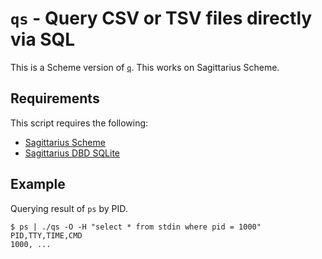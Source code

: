 `qs` - Query CSV or TSV files directly via SQL
==============================================

This is a Scheme version of [`q`](https://github.com/harelba/q). This works
on Sagittarius Scheme.

Requirements
------------

This script requires the following:

- [Sagittarius Scheme](https://bitbucket.org/ktakashi/sagittarius-scheme)
- [Sagittarius DBD SQLite](https://github.com/ktakashi/sagittarius-dbd-sqlite3)

Example
-------

Querying result of `ps` by PID.

    $ ps | ./qs -O -H "select * from stdin where pid = 1000"
	PID,TTY,TIME,CMD
    1000, ...
	

